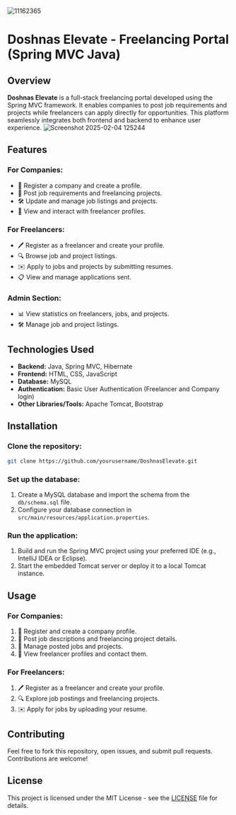 ![11162365](https://github.com/user-attachments/assets/9c51f0f0-bb5d-46a1-8c87-f7c8957198a1)
#  **Doshnas Elevate - Freelancing Portal (Spring MVC Java)**
## Overview
**Doshnas Elevate** is a full-stack freelancing portal developed using the Spring MVC framework. It enables companies to post job requirements and projects while freelancers can apply directly for opportunities. This platform seamlessly integrates both frontend and backend to enhance user experience.
![Screenshot 2025-02-04 125244](https://github.com/user-attachments/assets/27b97637-c1b4-4427-9665-3c29d4884486)

## Features
### **For Companies:**
- 📄 Register a company and create a profile.
- 📝 Post job requirements and freelancing projects.
- 🛠️ Update and manage job listings and projects.
- 👀 View and interact with freelancer profiles.

### **For Freelancers:**
- 🖊️ Register as a freelancer and create your profile.
- 🔍 Browse job and project listings.
- ✉️ Apply to jobs and projects by submitting resumes.
- 📋 View and manage applications sent.

### **Admin Section:**
- 📊 View statistics on freelancers, jobs, and projects.
- 🛠️ Manage job and project listings.

## Technologies Used
- **Backend:** Java, Spring MVC, Hibernate
- **Frontend:** HTML, CSS, JavaScript
- **Database:** MySQL
- **Authentication:** Basic User Authentication (Freelancer and Company login)
- **Other Libraries/Tools:** Apache Tomcat, Bootstrap

## Installation

### Clone the repository:
```bash
git clone https://github.com/yourusername/DoshnasElevate.git
```

### Set up the database:
1. Create a MySQL database and import the schema from the `db/schema.sql` file.
2. Configure your database connection in `src/main/resources/application.properties`.

### Run the application:
1. Build and run the Spring MVC project using your preferred IDE (e.g., IntelliJ IDEA or Eclipse).
2. Start the embedded Tomcat server or deploy it to a local Tomcat instance.

## Usage
### **For Companies:**
1. 🏢 Register and create a company profile.
2. 📝 Post job descriptions and freelancing project details.
3. 🔧 Manage posted jobs and projects.
4. 👀 View freelancer profiles and contact them.

### **For Freelancers:**
1. 🖊️ Register as a freelancer and create your profile.
2. 🔍 Explore job postings and freelancing projects.
3. ✉️ Apply for jobs by uploading your resume.

## Contributing
Feel free to fork this repository, open issues, and submit pull requests. Contributions are welcome!

## License
This project is licensed under the MIT License - see the [LICENSE](LICENSE) file for details.

